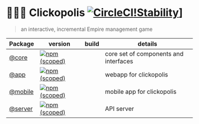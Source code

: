 # 🗽🗼🏰 Clickopolis [![CircleCI](https://img.shields.io/circleci/project/github/Clickopolis/clickopolis.svg?style=flat-square)]()[!Stability](https://img.shields.io/badge/stability-experimental-orange.svg)]
> an interactive, incremental Empire management game


|  Package     |   version   |  build  | details |
|-------|-----|----|-----|
| [@core](https://github.com/Clickopolis/clickopolis/tree/master/packages/core)   |  [![npm (scoped)](https://img.shields.io/npm/v/@clickopolis/core.svg?style=flat-square)]()    |        | core set of components and interfaces |
| [@app](https://github.com/Clickopolis/clickopolis/tree/master/packages/app)    |   [![npm (scoped)](https://img.shields.io/npm/v/@clickopolis/app.svg?style=flat-square)]()   |           | webapp for clickopolis |
| [@mobile](https://github.com/Clickopolis/clickopolis/tree/master/packages/mobile) |  [![npm (scoped)](https://img.shields.io/npm/v/@clickopolis/mobile.svg?style=flat-square)]() |         | mobile app for clickopolis |
| [@server](https://github.com/Clickopolis/clickopolis/tree/master/packages/server) | [![npm (scoped)](https://img.shields.io/npm/v/@clickopolis/server.svg?style=flat-square)]()    |        | API server |


